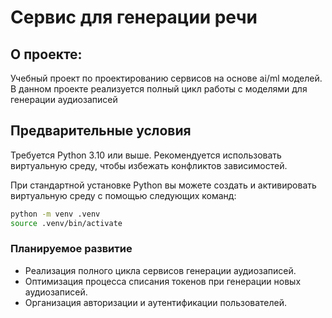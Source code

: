 # Сервис для генерации речи

## О проекте:

Учебный проект по проектированию сервисов на основе ai/ml моделей. В данном проекте реализуется полный цикл работы с
моделями для генерации аудиозаписей

## Предварительные условия


Требуется Python 3.10 или выше. Рекомендуется использовать виртуальную среду, чтобы избежать конфликтов зависимостей.

При стандартной установке Python вы можете создать и активировать виртуальную среду с помощью следующих команд:

```bash
python -m venv .venv
source .venv/bin/activate
```

### Планируемое развитие

* Реализация полного цикла сервисов генерации аудиозаписей.
* Оптимизация процесса списания токенов при генерации новых аудиозаписей.
* Организация авторизации и аутентификации пользователей.
